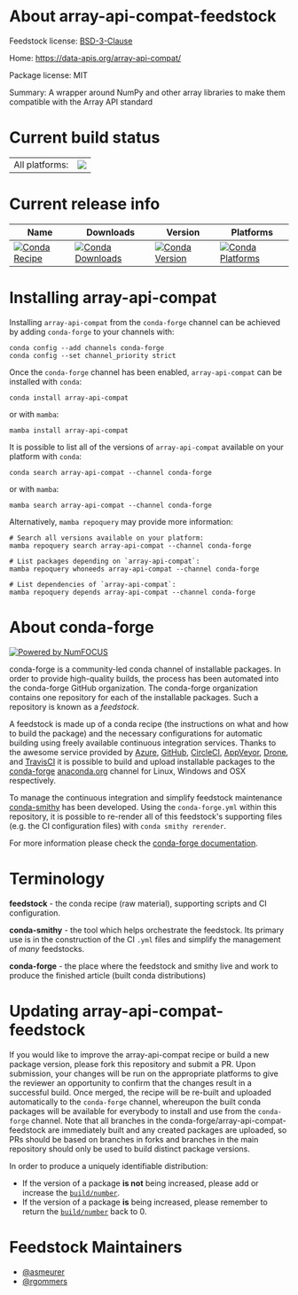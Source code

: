 About array-api-compat-feedstock
================================

Feedstock license: [BSD-3-Clause](https://github.com/conda-forge/array-api-compat-feedstock/blob/main/LICENSE.txt)

Home: https://data-apis.org/array-api-compat/

Package license: MIT

Summary: A wrapper around NumPy and other array libraries to make them compatible with the Array API standard

Current build status
====================


<table><tr><td>All platforms:</td>
    <td>
      <a href="https://dev.azure.com/conda-forge/feedstock-builds/_build/latest?definitionId=18239&branchName=main">
        <img src="https://dev.azure.com/conda-forge/feedstock-builds/_apis/build/status/array-api-compat-feedstock?branchName=main">
      </a>
    </td>
  </tr>
</table>

Current release info
====================

| Name | Downloads | Version | Platforms |
| --- | --- | --- | --- |
| [![Conda Recipe](https://img.shields.io/badge/recipe-array--api--compat-green.svg)](https://anaconda.org/conda-forge/array-api-compat) | [![Conda Downloads](https://img.shields.io/conda/dn/conda-forge/array-api-compat.svg)](https://anaconda.org/conda-forge/array-api-compat) | [![Conda Version](https://img.shields.io/conda/vn/conda-forge/array-api-compat.svg)](https://anaconda.org/conda-forge/array-api-compat) | [![Conda Platforms](https://img.shields.io/conda/pn/conda-forge/array-api-compat.svg)](https://anaconda.org/conda-forge/array-api-compat) |

Installing array-api-compat
===========================

Installing `array-api-compat` from the `conda-forge` channel can be achieved by adding `conda-forge` to your channels with:

```
conda config --add channels conda-forge
conda config --set channel_priority strict
```

Once the `conda-forge` channel has been enabled, `array-api-compat` can be installed with `conda`:

```
conda install array-api-compat
```

or with `mamba`:

```
mamba install array-api-compat
```

It is possible to list all of the versions of `array-api-compat` available on your platform with `conda`:

```
conda search array-api-compat --channel conda-forge
```

or with `mamba`:

```
mamba search array-api-compat --channel conda-forge
```

Alternatively, `mamba repoquery` may provide more information:

```
# Search all versions available on your platform:
mamba repoquery search array-api-compat --channel conda-forge

# List packages depending on `array-api-compat`:
mamba repoquery whoneeds array-api-compat --channel conda-forge

# List dependencies of `array-api-compat`:
mamba repoquery depends array-api-compat --channel conda-forge
```


About conda-forge
=================

[![Powered by
NumFOCUS](https://img.shields.io/badge/powered%20by-NumFOCUS-orange.svg?style=flat&colorA=E1523D&colorB=007D8A)](https://numfocus.org)

conda-forge is a community-led conda channel of installable packages.
In order to provide high-quality builds, the process has been automated into the
conda-forge GitHub organization. The conda-forge organization contains one repository
for each of the installable packages. Such a repository is known as a *feedstock*.

A feedstock is made up of a conda recipe (the instructions on what and how to build
the package) and the necessary configurations for automatic building using freely
available continuous integration services. Thanks to the awesome service provided by
[Azure](https://azure.microsoft.com/en-us/services/devops/), [GitHub](https://github.com/),
[CircleCI](https://circleci.com/), [AppVeyor](https://www.appveyor.com/),
[Drone](https://cloud.drone.io/welcome), and [TravisCI](https://travis-ci.com/)
it is possible to build and upload installable packages to the
[conda-forge](https://anaconda.org/conda-forge) [anaconda.org](https://anaconda.org/)
channel for Linux, Windows and OSX respectively.

To manage the continuous integration and simplify feedstock maintenance
[conda-smithy](https://github.com/conda-forge/conda-smithy) has been developed.
Using the ``conda-forge.yml`` within this repository, it is possible to re-render all of
this feedstock's supporting files (e.g. the CI configuration files) with ``conda smithy rerender``.

For more information please check the [conda-forge documentation](https://conda-forge.org/docs/).

Terminology
===========

**feedstock** - the conda recipe (raw material), supporting scripts and CI configuration.

**conda-smithy** - the tool which helps orchestrate the feedstock.
                   Its primary use is in the construction of the CI ``.yml`` files
                   and simplify the management of *many* feedstocks.

**conda-forge** - the place where the feedstock and smithy live and work to
                  produce the finished article (built conda distributions)


Updating array-api-compat-feedstock
===================================

If you would like to improve the array-api-compat recipe or build a new
package version, please fork this repository and submit a PR. Upon submission,
your changes will be run on the appropriate platforms to give the reviewer an
opportunity to confirm that the changes result in a successful build. Once
merged, the recipe will be re-built and uploaded automatically to the
`conda-forge` channel, whereupon the built conda packages will be available for
everybody to install and use from the `conda-forge` channel.
Note that all branches in the conda-forge/array-api-compat-feedstock are
immediately built and any created packages are uploaded, so PRs should be based
on branches in forks and branches in the main repository should only be used to
build distinct package versions.

In order to produce a uniquely identifiable distribution:
 * If the version of a package **is not** being increased, please add or increase
   the [``build/number``](https://docs.conda.io/projects/conda-build/en/latest/resources/define-metadata.html#build-number-and-string).
 * If the version of a package **is** being increased, please remember to return
   the [``build/number``](https://docs.conda.io/projects/conda-build/en/latest/resources/define-metadata.html#build-number-and-string)
   back to 0.

Feedstock Maintainers
=====================

* [@asmeurer](https://github.com/asmeurer/)
* [@rgommers](https://github.com/rgommers/)

